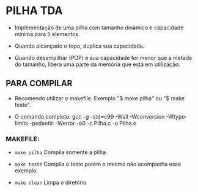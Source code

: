 # PILHA TDA
* Implementação de uma pilha com tamanho dinâmico e capacidade mínima para 5 elementos.

* Quando alcançado o topo, duplica sua capacidade.

* Quando desempilhar (POP) e sua capacidade for menor que a metade do tamanho, libera uma parte da memória que está em utilização. 

## PARA COMPILAR
* Recomendo utilizar o makefile. Exemplo "$ make pilha" ou "$ make teste".

* O comando completo: gcc -g -std=c99 -Wall -Wconversion -Wtype-limits -pedantic -Werror -o0 -c Pilha.c -o Pilha.o

### MAKEFILE:
* ```make pilha```
		Compila somente a pilha.	

* ```make teste```
		Compila o teste porém o mesmo não acompanha esse exemplo.

* ```make clean```
		Limpa o diretório